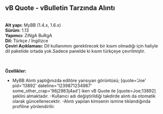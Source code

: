 <h2>vB Quote - vBulletin Tarzında Alıntı</h2> <br>
<b>Alt yapı:</b> MyBB (1.4.x, 1.6.x) <br>
<b>Sürüm:</b> 1.13 <br>
<b>Yapımcı:</b> ZiNgA BuRgA <br>
<b>Dil:</b> Türkçe / İngilizce <br>
<b>Çeviri Açıklaması:</b> Dil kullanımını gerektirecek bir kısım olmadığı için haliyle dil paketide ortada yok.Sadece panelde ki kısım türkçeye çevrilmiştir. <br>
<br>
<br>

<b>Özellikler:</b>
- MyBB Alıntı yaptığınızda editöre yansıyan görüntüsü; [quote='Joe' pid='13892' dateline='1239871234987' some_other_crap='98j2983j4ad']
iken vB Quote ile [quote=Joe;13892] şeklini almaktadır.
-Kullanıcı adı değiştirildiği takdirde alıntı da otomatik olarak güncellenecektir.
-Alıntı yapılan kimsenin ismine tıklandığında profiline yönlendirilir.

